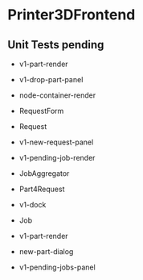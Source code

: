 # Printer3DFrontend

## Unit Tests pending
* v1-part-render
* v1-drop-part-panel
* node-container-render

* RequestForm
* Request
* v1-new-request-panel
* v1-pending-job-render
* JobAggregator
* Part4Request
* v1-dock
* Job
* v1-part-render
* new-part-dialog
* v1-pending-jobs-panel
